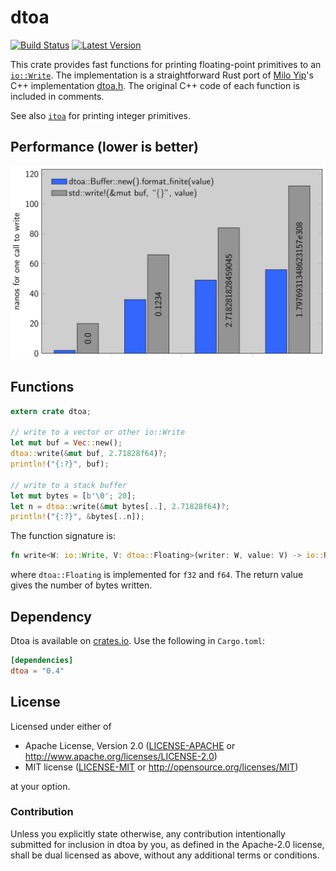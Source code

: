 dtoa
====

[![Build Status](https://api.travis-ci.org/dtolnay/dtoa.svg?branch=master)](https://travis-ci.org/dtolnay/dtoa)
[![Latest Version](https://img.shields.io/crates/v/dtoa.svg)](https://crates.io/crates/dtoa)

This crate provides fast functions for printing floating-point primitives to an
[`io::Write`](https://doc.rust-lang.org/std/io/trait.Write.html). The
implementation is a straightforward Rust port of [Milo
Yip](https://github.com/miloyip)'s C++ implementation
[dtoa.h](https://github.com/miloyip/rapidjson/blob/master/include/rapidjson/internal/dtoa.h).
The original C++ code of each function is included in comments.

See also [`itoa`](https://github.com/dtolnay/itoa) for printing integer
primitives.

## Performance (lower is better)

![performance](https://raw.githubusercontent.com/dtolnay/dtoa/master/performance.png)

## Functions

```rust
extern crate dtoa;

// write to a vector or other io::Write
let mut buf = Vec::new();
dtoa::write(&mut buf, 2.71828f64)?;
println!("{:?}", buf);

// write to a stack buffer
let mut bytes = [b'\0'; 20];
let n = dtoa::write(&mut bytes[..], 2.71828f64)?;
println!("{:?}", &bytes[..n]);
```

The function signature is:

```rust
fn write<W: io::Write, V: dtoa::Floating>(writer: W, value: V) -> io::Result<()>
```

where `dtoa::Floating` is implemented for `f32` and `f64`. The return value
gives the number of bytes written.

## Dependency

Dtoa is available on [crates.io](https://crates.io/crates/dtoa). Use the
following in `Cargo.toml`:

```toml
[dependencies]
dtoa = "0.4"
```

## License

Licensed under either of

 * Apache License, Version 2.0 ([LICENSE-APACHE](LICENSE-APACHE) or http://www.apache.org/licenses/LICENSE-2.0)
 * MIT license ([LICENSE-MIT](LICENSE-MIT) or http://opensource.org/licenses/MIT)

at your option.

### Contribution

Unless you explicitly state otherwise, any contribution intentionally submitted
for inclusion in dtoa by you, as defined in the Apache-2.0 license, shall be
dual licensed as above, without any additional terms or conditions.
